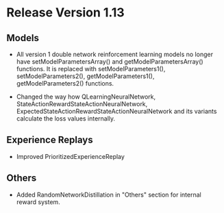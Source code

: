 # Release Version 1.13

## Models

* All version 1 double network reinforcement learning models no longer have setModelParametersArray() and getModelParametersArray() functions. It is replaced with setModelParameters1(), setModelParameters2(), getModelParameters1(), getModelParameters2() functions.

* Changed the way how QLearningNeuralNetwork, StateActionRewardStateActionNeuralNetwork, ExpectedStateActionRewardStateActionNeuralNetwork and its variants calculate the loss values internally.

## Experience Replays

* Improved PrioritizedExperienceReplay

## Others

* Added RandomNetworkDistillation in "Others" section for internal reward system.

